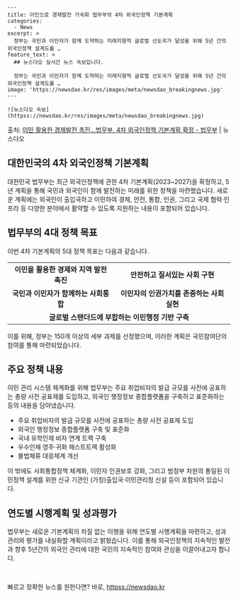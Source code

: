     ---
    title: 이민으로 경제발전 가속화 법무부의 4차 외국인정책 기본계획
    categories:
      - News
    excerpt: >
      정부는 국민과 이민자가 함께 도약하는 미래지향적 글로벌 선도국가 달성을 위해 5년 간의 외국인정책 설계도를 …
    feature_text: >
      ## 뉴스다오 실시간 뉴스 속보입니다.
    
      정부는 국민과 이민자가 함께 도약하는 미래지향적 글로벌 선도국가 달성을 위해 5년 간의 외국인정책 설계도를 …
    image: 'https://newsdao.kr/res/images/meta/newsdao_breakingnews.jpg'
    ---
    
    ![뉴스다오 속보](httpss://newsdao.kr/res/images/meta/newsdao_breakingnews.jpg)

<p>출처: <a href="httpss://newsdao.kr/2905" rel="dofollow">이민 활용한 경제발전 촉진…법무부, 4차 외국인정책 기본계획 확정 - 법무부</a> | 뉴스다오</p>

<h2 data-ke-size="size26">대한민국의 4차 외국인정책 기본계획</h2>
<p data-ke-size="size16">대한민국 법무부는 최근 외국인정책에 관한 4차 기본계획(2023~2027)을 확정하고, 5년 계획을 통해 국민과 외국인이 함께 발전하는 미래를 위한 정책을 마련했습니다. 새로운 계획에는 외국인이 출입국하고 이민하여 경제, 안전, 통합, 인권, 그리고 국제 협력·인프라 등 다양한 분야에서 활약할 수 있도록 지원하는 내용이 포함되어 있습니다.</p>

<h2 data-ke-size="size24">법무부의 4대 정책 목표</h2>
<p data-ke-size="size16">이번 4차 기본계획의 5대 정책 목표는 다음과 같습니다.</p>

<table>
	<tr>
		<td style="text-align: center; height: 17px;"><b>이민을 활용한 경제와 지역 발전 촉진</b></td>
		<td style="text-align: center; height: 17px;"><b>안전하고 질서있는 사회 구현</b></td>
	</tr>
	<tr>
		<td style="text-align: center; height: 17px;"><b>국민과 이민자가 함께하는 사회통합</b></td>
		<td style="text-align: center; height: 17px;"><b>이민자의 인권가치를 존중하는 사회 실현</b></td>
	</tr>
	<tr>
		<td colspan="2" style="text-align: center; height: 17px;"><b>글로벌 스탠더드에 부합하는 이민행정 기반 구축</b></td>
	</tr>
</table>

<p data-ke-size="size16">이를 위해, 정부는 150개 이상의 세부 과제를 선정했으며, 이러한 계획은 국민참여단의 참여를 통해 마련되었습니다.</p>

<h2 data-ke-size="size24">주요 정책 내용</h2>
<p data-ke-size="size16">이민 관리 시스템 체계화를 위해 법무부는 주요 취업비자의 발급 규모를 사전에 공표하는 총량 사전 공표제를 도입하고, 외국인 행정정보 종합플랫폼을 구축하고 표준화하는 등의 내용을 담아냈습니다.</p>
<ul>
	<li>주요 취업비자의 발급 규모를 사전에 공표하는 총량 사전 공표제 도입</li>
	<li>외국인 행정정보 종합플랫폼 구축 및 표준화</li>
	<li>국내 유학인재 비자 연계 트랙 구축</li>
	<li>우수인재 영주·귀화 패스트트랙 활성화</li>
	<li>불법체류 대응체계 개선</li>
</ul>
<p data-ke-size="size16">이 밖에도 사회통합정책 체계화, 이민자 인권보호 강화, 그리고 범정부 차원의 통일된 이민정책 설계를 위한 신규 기관인 (가칭)출입국·이민관리청 신설 등이 포함되어 있습니다.</p>

<h2 data-ke-size="size24">연도별 시행계획 및 성과평가</h2>
<p data-ke-size="size16">법무부는 새로운 기본계획의 차질 없는 이행을 위해 연도별 시행계획을 마련하고, 성과 관리와 평가를 내실화할 계획이라고 밝혔습니다. 이를 통해 외국인정책의 지속적인 발전과 향후 5년간의 외국인 관리에 대한 국민의 지속적인 참여와 관심을 이끌어내고자 합니다.</p>
<p data-ke-size="size16">&nbsp;</p> 

빠르고 정확한 뉴스를 원한다면? 바로, <a href="httpss://newsdao.kr" rel="dofollow">httpss://newsdao.kr</a>


    